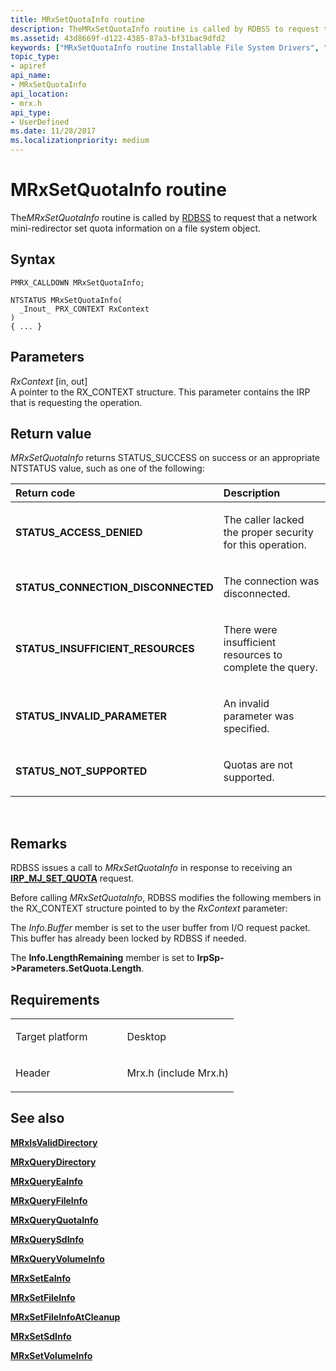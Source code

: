 ```yaml
---
title: MRxSetQuotaInfo routine
description: TheMRxSetQuotaInfo routine is called by RDBSS to request that a network mini-redirector set quota information on a file system object.
ms.assetid: 43d8669f-d122-4385-87a3-bf31bac9dfd2
keywords: ["MRxSetQuotaInfo routine Installable File System Drivers", "PMRX_CALLDOWN"]
topic_type:
- apiref
api_name:
- MRxSetQuotaInfo
api_location:
- mrx.h
api_type:
- UserDefined
ms.date: 11/28/2017
ms.localizationpriority: medium
---
```


# MRxSetQuotaInfo routine


The*MRxSetQuotaInfo* routine is called by [RDBSS](https://msdn.microsoft.com/library/windows/hardware/ff556810) to request that a network mini-redirector set quota information on a file system object.

Syntax
------

```ManagedCPlusPlus
PMRX_CALLDOWN MRxSetQuotaInfo;

NTSTATUS MRxSetQuotaInfo(
  _Inout_ PRX_CONTEXT RxContext
)
{ ... }
```

Parameters
----------

*RxContext* \[in, out\]  
A pointer to the RX\_CONTEXT structure. This parameter contains the IRP that is requesting the operation.

Return value
------------

*MRxSetQuotaInfo* returns STATUS\_SUCCESS on success or an appropriate NTSTATUS value, such as one of the following:

<table>
<colgroup>
<col width="50%" />
<col width="50%" />
</colgroup>
<thead>
<tr class="header">
<th align="left">Return code</th>
<th align="left">Description</th>
</tr>
</thead>
<tbody>
<tr class="odd">
<td align="left"><strong>STATUS_ACCESS_DENIED</strong></td>
<td align="left"><p>The caller lacked the proper security for this operation.</p></td>
</tr>
<tr class="even">
<td align="left"><strong>STATUS_CONNECTION_DISCONNECTED</strong></td>
<td align="left"><p>The connection was disconnected.</p></td>
</tr>
<tr class="odd">
<td align="left"><strong>STATUS_INSUFFICIENT_RESOURCES</strong></td>
<td align="left"><p>There were insufficient resources to complete the query.</p></td>
</tr>
<tr class="even">
<td align="left"><strong>STATUS_INVALID_PARAMETER</strong></td>
<td align="left"><p>An invalid parameter was specified.</p></td>
</tr>
<tr class="odd">
<td align="left"><strong>STATUS_NOT_SUPPORTED</strong></td>
<td align="left"><p>Quotas are not supported.</p></td>
</tr>
</tbody>
</table>

 

Remarks
-------

RDBSS issues a call to *MRxSetQuotaInfo* in response to receiving an [**IRP\_MJ\_SET\_QUOTA**](irp-mj-set-quota.md) request.

Before calling *MRxSetQuotaInfo*, RDBSS modifies the following members in the RX\_CONTEXT structure pointed to by the *RxContext* parameter:

The *Info.Buffer* member is set to the user buffer from I/O request packet. This buffer has already been locked by RDBSS if needed.

The **Info.LengthRemaining** member is set to **IrpSp-&gt;Parameters.SetQuota.Length**.

Requirements
------------

<table>
<colgroup>
<col width="50%" />
<col width="50%" />
</colgroup>
<tbody>
<tr class="odd">
<td align="left"><p>Target platform</p></td>
<td align="left">Desktop</td>
</tr>
<tr class="even">
<td align="left"><p>Header</p></td>
<td align="left">Mrx.h (include Mrx.h)</td>
</tr>
</tbody>
</table>

## See also


[**MRxIsValidDirectory**](https://msdn.microsoft.com/library/windows/hardware/ff550696)

[**MRxQueryDirectory**](mrxquerydirectory.md)

[**MRxQueryEaInfo**](mrxqueryeainfo.md)

[**MRxQueryFileInfo**](mrxqueryfileinfo.md)

[**MRxQueryQuotaInfo**](mrxqueryquotainfo.md)

[**MRxQuerySdInfo**](mrxquerysdinfo.md)

[**MRxQueryVolumeInfo**](mrxqueryvolumeinfo.md)

[**MRxSetEaInfo**](mrxseteainfo.md)

[**MRxSetFileInfo**](mrxsetfileinfo.md)

[**MRxSetFileInfoAtCleanup**](mrxsetfileinfoatcleanup.md)

[**MRxSetSdInfo**](mrxsetsdinfo.md)

[**MRxSetVolumeInfo**](mrxsetvolumeinfo.md)

 

 






